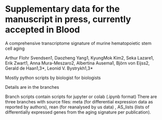 # Supplementary data for the manuscript in press, currently accepted in Blood

A comprehensive transcriptome signature of murine hematopoietic stem cell aging

Arthur Flohr Svendsen1, Daozheng Yang1, KyungMok Kim2, Seka Lazare1, Erik Zwart1, Anna Mura-Meszaro2, Albertina Ausema1, Björn von Eijss2, Gerald de Haan1,3*, Leonid V. Bystrykh1,3*

Mostly python scripts by biologist for biologists

Details are in the branches

Branch scripts contain scripts for jupyter or colab (.ipynb format)
There are three branches with source files: meta (for differential expression data as reported by authors), rean (for reanalysed by us data) , AS_lists (lists of differentially expressed genes from the aging signature per publication).
